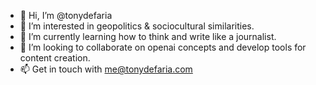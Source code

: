 - 👋 Hi, I’m @tonydefaria
- 👀 I’m interested in geopolitics & sociocultural similarities.
- 🌱 I’m currently learning how to think and write like a journalist.
- 💞️ I’m looking to collaborate on openai concepts and develop tools for content creation.
- 📫 Get in touch with me@tonydefaria.com
